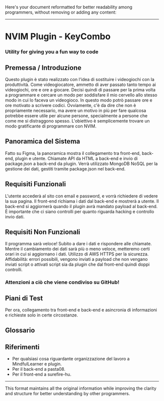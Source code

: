 Here's your document reformatted for better readability among programmers, without removing or adding any content:

---

# NVIM Plugin - KeyCombo
### Utility for giving you a fun way to code

## Premessa / Introduzione
Questo plugin è stato realizzato con l'idea di sostituire i videogiochi con la produttività. Come videogiocatore, ammetto di aver passato tanto tempo ai videogiochi, ore e ore a giocare. Decisi quindi di passare per la prima volta a programmare e cercare un modo per soddisfare il mio cervello allo stesso modo in cui lo faceva un videogioco. In questo modo potrò passare ore e ore motivato a scrivere codici. Ovviamente, c'è da dire che non è propriamente necessario, ma avere un motivo in più per fare qualcosa potrebbe essere utile per alcune persone, specialmente a persone che come me si distraggono spesso. L'obiettivo è semplicemente trovare un modo gratificante di programmare con NVIM.

## Panoramica del Sistema
Fatto su Figma, la panoramica mostra il collegamento tra front-end, back-end, plugin e utente. Chiamate API da HTML a back-end e invio di package.json a back-end da plugin. Verrà utilizzato MongoDB NoSQL per la gestione dei dati, gestiti tramite package.json nel back-end.

## Requisiti Funzionali
L'utente accederà al sito con email e password, e vorrà richiedere di vedere la sua pagina. Il front-end richiama i dati dal back-end e mostrerà a utente. Il back-end si aggiornerà quando il plugin avrà mandato payload al back-end. È importante che ci siano controlli per quanto riguarda hacking e controllo invio dati.

## Requisiti Non Funzionali
Il programma sarà veloce! Subito a dare i dati e rispondere alle chiamate. Mentre il cambiamento dei dati sarà più o meno veloce, metteremo certi orari in cui si aggiornano i dati. Utilizzo di AWS HTTPS per la sicurezza. Affidabilità: errori possibili, vengono inviati a payload che non vengano inviati script o attivati script sia da plugin che dal front-end quindi doppi controlli.

### Attenzioni a ciò che viene condiviso su GitHub!

## Piani di Test
Per ora, collegamento tra front-end e back-end e asincronia di informazioni e richieste solo in certe circostanze.

## Glossario

## Riferimenti
- Per qualsiasi cosa riguardante organizzazione del lavoro a MindfulLearner e plugin.
- Per il back-end a pasta08.
- Per il front-end a surefire-hu.

--- 

This format maintains all the original information while improving the clarity and structure for better understanding by other programmers.

